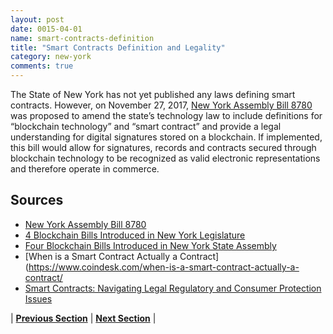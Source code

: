 ```yaml
---
layout: post
date: 0015-04-01
name: smart-contracts-definition
title: "Smart Contracts Definition and Legality"
category: new-york
comments: true
---
```


The State of New York has not yet published any laws defining smart contracts. However, on November 27, 2017,  [New York Assembly Bill 8780](https://legiscan.com/NY/text/A08780/2017) was proposed to amend the state’s technology law to include definitions for “blockchain technology” and “smart contract” and provide a legal understanding for digital signatures stored on a blockchain. If implemented, this bill would allow for signatures, records and contracts secured through blockchain technology to be recognized as valid electronic representations and therefore operate in commerce.

Sources
------ 
- [New York Assembly Bill 8780](https://legiscan.com/NY/text/A08780/2017)
- [4 Blockchain Bills Introduced in New York Legislature](https://www.coindesk.com/4-blockchain-bills-introduced-new-york-legislature/)  
- [Four Blockchain Bills Introduced in New York State Assembly](http://www.govtech.com/policy/Four-Blockchain-Bills-Introduced-in-New-York-State-Assembly.html) 
-	[When is a Smart Contract Actually a Contract](https://www.coindesk.com/when-is-a-smart-contract-actually-a-contract/
- [Smart Contracts: Navigating Legal Regulatory and Consumer Protection Issues](http://media.straffordpub.com/products/smart-contracts-navigating-legal-regulatory-and-consumer-protection-issues-2017-08-30/reference-materials.pdf)

| **[Previous Section](https://mimush.github.io/CryptoWikiTest.github.io//new-york/new-york-final-liability.html)** | **[Next Section](https://mimush.github.io/CryptoWikiTest.github.io//new-york/new-york-dispute-resolution.html)** |



